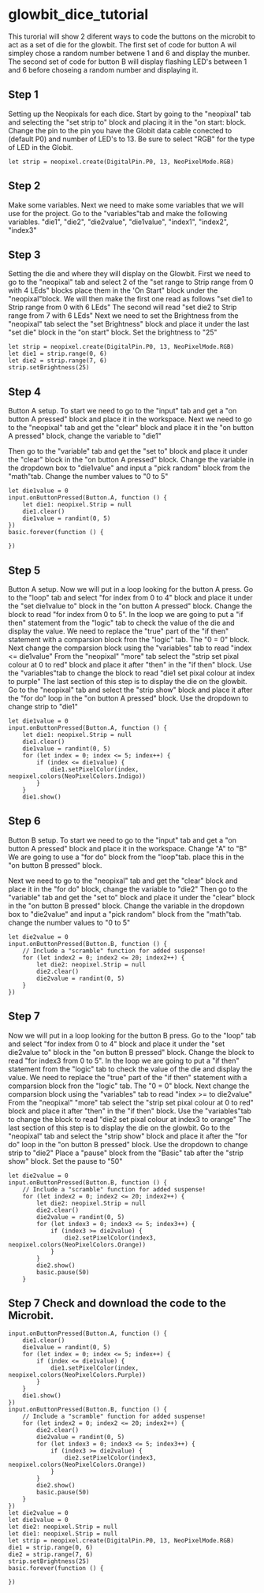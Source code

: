 # glowbit_dice_tutorial
This turorial will show 2 diferent ways to code the buttons on the microbit to act as a set of die for the glowbit.
The first set of code for button A wil simpley chose a random number betwene 1 and 6 and display the munber. 
The second set of code for button B will display flashing LED's between 1 and 6 before choseing a random number and displaying it.

## Step 1 
Setting up the Neopixals for each dice.
Start by going to the "neopixal" tab and selecting the "set strip to" block and placing it in the "on start: block.
Change the pin to the pin you have the Globit data cable conected to (default P0) and number of LED's to 13.
Be sure to select "RGB" for the type of LED in the Globit.

```block
let strip = neopixel.create(DigitalPin.P0, 13, NeoPixelMode.RGB)

```

## Step 2 
Make some variables.
Next we need to make some variables that we will use for the project.
Go to the "variables"tab and make the following variables.
"die1", "die2", "die2value", "die1value", "index1", "index2", "index3"

## Step 3 
Setting the die and where they will display on the Glowbit.
First we need to go to the "neopixal" tab and select 2 of the "set range to Strip range from 0 with 4 LEds" blocks place them in the 'On Start" block under the "neopixal"block.
We will then make the first one read as follows "set die1 to Strip range from 0 with 6 LEds" 
The second will read "set die2 to Strip range from 7 with 6 LEds" 
Next we need to set the Brightness from the "neopixal" tab select the "set Brightness" block and place it under the last "set die" block in the "on start" block.
Set the brightness to "25"


```block
let strip = neopixel.create(DigitalPin.P0, 13, NeoPixelMode.RGB)
let die1 = strip.range(0, 6)
let die2 = strip.range(7, 6)
strip.setBrightness(25)
```

## Step 4 
Button A setup.
To start we need to go to the "input" tab and get a "on button A pressed" block and place it in the workspace.
Next we need to go to the "neopixal" tab and get the "clear" block and place it in the "on button A pressed" block, change the variable to "die1"

Then go to the "variable" tab and get the "set to" block and place it under the "clear" block in the "on button A pressed" block.
Change the variable in the dropdown box to "die1value" and input a "pick random" block from the "math"tab. Change the number values to "0 to 5"

```block 
let die1value = 0
input.onButtonPressed(Button.A, function () {
    let die1: neopixel.Strip = null
    die1.clear()
    die1value = randint(0, 5)
})
basic.forever(function () {
	
})
```


## Step 5 
Button A setup.
Now we will put in a loop looking for the button A press. Go to the "loop" tab and select "for index from 0 to 4" block and place it under the "set die1value to" block in the "on button A pressed" block. Change the block to read "for index from 0 to 5".
In the loop we are going to put a "if then" statement from the "logic" tab to check the value of the die and display the value.
We need to replace the "true" part of the "if then" statement with a comparsion block fron the "logic" tab. The "0 = 0" block.
Next change the comparsion block using the "variables" tab to read "index <= die1value"
From the "neopixal" "more" tab select the "strip set pixal colour at 0 to red" block and place it after "then" in the "if then" block.
Use the "variables"tab to change the block to read "die1 set pixal colour at index to purple" 
The last section of this step is to display the die on the glowbit. 
Go to the "neopixal" tab and select the "strip show" block and place it after the "for do" loop in the "on button A pressed" block. Use the dropdown to change strip to "die1"

```block
let die1value = 0
input.onButtonPressed(Button.A, function () {
    let die1: neopixel.Strip = null
    die1.clear()
    die1value = randint(0, 5)
    for (let index = 0; index <= 5; index++) {
        if (index <= die1value) {
            die1.setPixelColor(index, neopixel.colors(NeoPixelColors.Indigo))
        }
    }
    die1.show()
```

## Step 6 
Button B setup.
To start we need to go to the "input" tab and get a "on button A pressed" block and place it in the workspace. Change "A" to "B"
We are going to use a "for do" block from the "loop"tab. place this in the "on button B pressed" block.

Next we need to go to the "neopixal" tab and get the "clear" block and place it in the "for do" block, change the variable to "die2"
Then go to the "variable" tab and get the "set to" block and place it under the "clear" block in the "on button B pressed" block.
Change the variable in the dropdown box to "die2value" and input a "pick random" block from the "math"tab. change the number values to "0 to 5"

```block
let die2value = 0
input.onButtonPressed(Button.B, function () {
    // Include a "scramble" function for added suspense!
    for (let index2 = 0; index2 <= 20; index2++) {
        let die2: neopixel.Strip = null
        die2.clear()
        die2value = randint(0, 5)
    }
})
```

## Step 7 
Now we will put in a loop looking for the button B press. Go to the "loop" tab and select "for index from 0 to 4" block and place it under the "set die2value to" block in the "on button B pressed" block. Change the block to read "for index3 from 0 to 5".
In the loop we are going to put a "if then" statement from the "logic" tab to check the value of the die and display the value.
We need to replace the "true" part of the "if then" statement with a comparsion block fron the "logic" tab. The "0 = 0" block.
Next change the comparsion block using the "variables" tab to read "index >= to die2value"
From the "neopixal" "more" tab select the "strip set pixal colour at 0 to red" block and place it after "then" in the "if then" block.
Use the "variables"tab to change the block to read "die2 set pixal colour at index3 to orange" 
The last section of this step is to display the die on the glowbit. 
Go to the "neopixal" tab and select the "strip show" block and place it after the "for do" loop in the "on button B pressed" block. Use the dropdown to change strip to "die2"
Place a "pause" block from the "Basic" tab after the "strip show" block. Set the pause to "50"

```block
let die2value = 0
input.onButtonPressed(Button.B, function () {
    // Include a "scramble" function for added suspense!
    for (let index2 = 0; index2 <= 20; index2++) {
        let die2: neopixel.Strip = null
        die2.clear()
        die2value = randint(0, 5)
        for (let index3 = 0; index3 <= 5; index3++) {
            if (index3 >= die2value) {
                die2.setPixelColor(index3, neopixel.colors(NeoPixelColors.Orange))
            }
        }
        die2.show()
        basic.pause(50)
    }
```
## Step 7 Check and download the code to the Microbit.

```block
input.onButtonPressed(Button.A, function () {
    die1.clear()
    die1value = randint(0, 5)
    for (let index = 0; index <= 5; index++) {
        if (index <= die1value) {
            die1.setPixelColor(index, neopixel.colors(NeoPixelColors.Purple))
        }
    }
    die1.show()
})
input.onButtonPressed(Button.B, function () {
    // Include a "scramble" function for added suspense!
    for (let index2 = 0; index2 <= 20; index2++) {
        die2.clear()
        die2value = randint(0, 5)
        for (let index3 = 0; index3 <= 5; index3++) {
            if (index3 >= die2value) {
                die2.setPixelColor(index3, neopixel.colors(NeoPixelColors.Orange))
            }
        }
        die2.show()
        basic.pause(50)
    }
})
let die2value = 0
let die1value = 0
let die2: neopixel.Strip = null
let die1: neopixel.Strip = null
let strip = neopixel.create(DigitalPin.P0, 13, NeoPixelMode.RGB)
die1 = strip.range(0, 6)
die2 = strip.range(7, 6)
strip.setBrightness(25)
basic.forever(function () {
	
})
```
